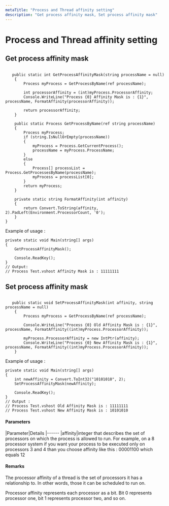 ```yaml
---
metaTitle: "Process and Thread affinity setting"
description: "Get process affinity mask, Set process affinity mask"
---
```


# Process and Thread affinity setting



## Get process affinity mask


```

   public static int GetProcessAffinityMask(string processName = null)
    {
        Process myProcess = GetProcessByName(ref processName);

        int processorAffinity = (int)myProcess.ProcessorAffinity;
        Console.WriteLine("Process {0} Affinity Mask is : {1}", processName, FormatAffinity(processorAffinity));

        return processorAffinity;
    }

    public static Process GetProcessByName(ref string processName)
    {
        Process myProcess;
        if (string.IsNullOrEmpty(processName))
        {
            myProcess = Process.GetCurrentProcess();
            processName = myProcess.ProcessName;
        }
        else
        {
            Process[] processList = Process.GetProcessesByName(processName);
            myProcess = processList[0];
        }
        return myProcess;
    }

    private static string FormatAffinity(int affinity)
    {
        return Convert.ToString(affinity, 2).PadLeft(Environment.ProcessorCount, '0');
    }
}

```

Example of usage :

```dotnet
private static void Main(string[] args)
{
    GetProcessAffinityMask();

    Console.ReadKey();
}
// Output:
// Process Test.vshost Affinity Mask is : 11111111

```



## Set process affinity mask


```

   public static void SetProcessAffinityMask(int affinity, string processName = null)
    {
        Process myProcess = GetProcessByName(ref processName);

        Console.WriteLine("Process {0} Old Affinity Mask is : {1}", processName, FormatAffinity((int)myProcess.ProcessorAffinity));

        myProcess.ProcessorAffinity = new IntPtr(affinity);
        Console.WriteLine("Process {0} New Affinity Mask is : {1}", processName, FormatAffinity((int)myProcess.ProcessorAffinity));
    }

```

Example of usage :

```dotnet
private static void Main(string[] args)
{
    int newAffinity = Convert.ToInt32("10101010", 2);
    SetProcessAffinityMask(newAffinity);

    Console.ReadKey();
}
// Output :
// Process Test.vshost Old Affinity Mask is : 11111111
// Process Test.vshost New Affinity Mask is : 10101010

```



#### Parameters


|Parameter|Details
|------
|affinity|integer that describes the set of processors on which the process is allowed to run. For example, on a 8 processor system if you want your process to be executed only on processors 3 and 4 than you choose affinity like this : 00001100 which equals 12



#### Remarks


The processor affinity of a thread is the set of processors it has a relationship to. In other words, those it can be scheduled to run on.

Processor affinity represents each processor as a bit. Bit 0 represents processor one, bit 1 represents processor two, and so on.

